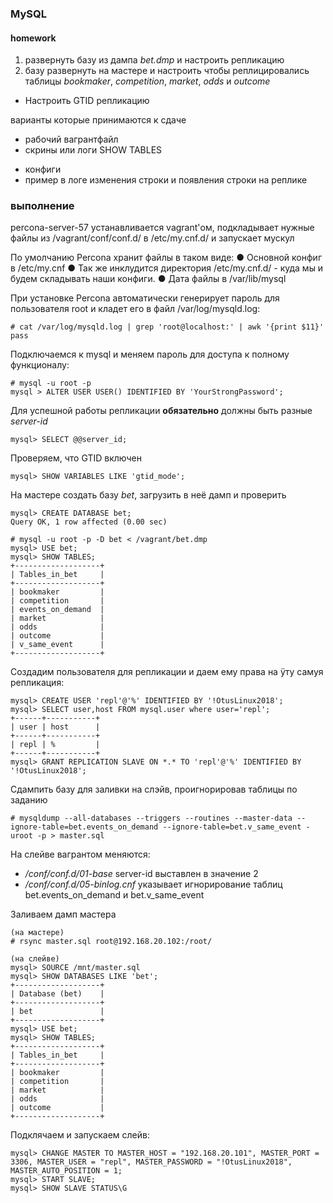 ### MySQL

#### homework

1. развернуть базу из дампа _bet.dmp_ и настроить репликацию
2. базу развернуть на мастере и настроить чтобы реплицировались таблицы _bookmaker_, _competition_, _market_, _odds_ и _outcome_

* Настроить GTID репликацию

варианты которые принимаются к сдаче
- рабочий вагрантфайл
- скрины или логи SHOW TABLES
* конфиги
* пример в логе изменения строки и появления строки на реплике

### выполнение

percona-server-57 устанавливается vagrant'ом, подкладывает нужные файлы из /vagrant/conf/conf.d/ в /etc/my.cnf.d/ и запускает мускул

По умолчанию Percona хранит файлы в таком виде:
● Основной конфиг в /etc/my.cnf
● Так же инклудится директория /etc/my.cnf.d/ - куда мы и будем
складывать наши конфиги.
● Дата файлы в /var/lib/mysql

При установке Percona автоматически генерирует пароль для пользователя root и кладет его в
файл /var/log/mysqld.log:

    # cat /var/log/mysqld.log | grep 'root@localhost:' | awk '{print $11}'
    pass

Подключаемся к mysql и меняем пароль для доступа к полному функционалу:

    # mysql -u root -p 
    mysql > ALTER USER USER() IDENTIFIED BY 'YourStrongPassword';

Для успешной работы репликации __обязательно__ должны быть разные _server-id_

    mysql> SELECT @@server_id;

Проверяем, что GTID включен

    mysql> SHOW VARIABLES LIKE 'gtid_mode';

На мастере создать базу _bet_, загрузить в неё дамп и проверить

    mysql> CREATE DATABASE bet;
    Query OK, 1 row affected (0.00 sec)

    # mysql -u root -p -D bet < /vagrant/bet.dmp
    mysql> USE bet;
    mysql> SHOW TABLES;
    +-------------------+
    | Tables_in_bet     |
    +-------------------+
    | bookmaker         |
    | competition       |
    | events_on_demand  |
    | market            |
    | odds              |
    | outcome           |
    | v_same_event      |
    +-------------------+

Создадим пользователя для репликации и даем ему права на ÿту самуя репликация:

    mysql> CREATE USER 'repl'@'%' IDENTIFIED BY '!OtusLinux2018';
    mysql> SELECT user,host FROM mysql.user where user='repl';
    +------+-----------+
    | user | host      |
    +------+-----------+
    | repl | %         |
    +------+-----------+
    mysql> GRANT REPLICATION SLAVE ON *.* TO 'repl'@'%' IDENTIFIED BY '!OtusLinux2018';

Сдампить базу для заливки на слэйв, проигнорировав таблицы по заданию

    # mysqldump --all-databases --triggers --routines --master-data --ignore-table=bet.events_on_demand --ignore-table=bet.v_same_event -uroot -p > master.sql

На слейве вагрантом меняются:
- _/conf/conf.d/01-base_ server-id выставлен в значение 2
- _/conf/conf.d/05-binlog.cnf_ указывает игнорирование таблиц bet.events_on_demand и bet.v_same_event

Заливаем дамп мастера

    (на мастере)
    # rsync master.sql root@192.168.20.102:/root/
    
    (на слейве)
    mysql> SOURCE /mnt/master.sql
    mysql> SHOW DATABASES LIKE 'bet';
    +-------------------+
    | Database (bet)    |
    +-------------------+
    | bet               |
    +-------------------+
    mysql> USE bet;
    mysql> SHOW TABLES;
    +-------------------+
    | Tables_in_bet     |
    +-------------------+
    | bookmaker         |
    | competition       |
    | market            |
    | odds              |
    | outcome           |
    +-------------------+

Подклячаем и запускаем слейв:

    mysql> CHANGE MASTER TO MASTER_HOST = "192.168.20.101", MASTER_PORT = 3306, MASTER_USER = "repl", MASTER_PASSWORD = "!OtusLinux2018", MASTER_AUTO_POSITION = 1;
    mysql> START SLAVE;
    mysql> SHOW SLAVE STATUS\G

